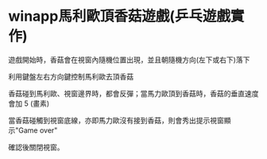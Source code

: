 # winapp馬利歐頂香菇遊戲(乒乓遊戲實作)

遊戲開始時，香菇會在視窗內隨機位置出現，並且朝隨機方向(左下或右下)落下

利用鍵盤左右方向鍵控制馬利歐去頂香菇

香菇碰到馬利歐、視窗邊界時，都會反彈；當馬力歐頂到香菇時，香菇的垂直速度會加 5 (畫素)

當香菇碰觸到視窗底線，亦即馬力歐沒有接到香菇，則會秀出提示視窗顯示"Game over"

確認後關閉視窗。
